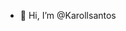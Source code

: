 - 👋 Hi, I’m @Karollsantos

<!---
Karollsantos/Karollsantos is a ✨ special ✨ repository because its `README.md` (this file) appears on your GitHub profile.
You can click the Preview link to take a look at your changes.
--->
